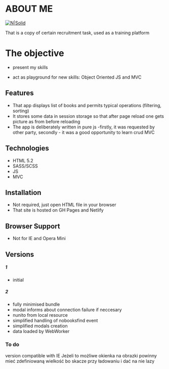 # ABOUT ME

[![N|Solid](https://cldup.com/dTxpPi9lDf.thumb.png)](https://nodesource.com/products/nsolid)


That  is a copy of certain recruitment task, used as a training platform


# The objective

  
  - present my skills
  
  - act as playground for new skills: Object Oriented JS and MVC

## Features
 - That app displays list of books and permits typical operations (filtering, sorting)
 - It stores some data in session storage so that after page reload one gets picture as from before     reloading
 - The app is deliberately written in pure js -firstly, it was requested by other party, secondly -     it was a good opportunity to learn crud MVC
 

## Technologies
 - HTML 5.2
 - SASS/SCSS
 - JS
 - MVC


## Installation
- Not required, just open HTML file in your browser
- That site is hosted on GH Pages and Netlify 

## Browser Support

- Not for IE and Opera Mini



## Versions
##### 1 
- initial
##### 2
- fully minimised bundle
- modal informs about connection failure if neccesary
- nunito from local resource
- simplified handling of nobooksfind event
- simplified modals creation
- data loaded by WebWorker

### To do

version compatible with IE
Jeżeli to możliwe okienka na obrazki powinny mieć zdefiniowaną wielkość bo skacze przy ładowaniu i dać na nie lazy
